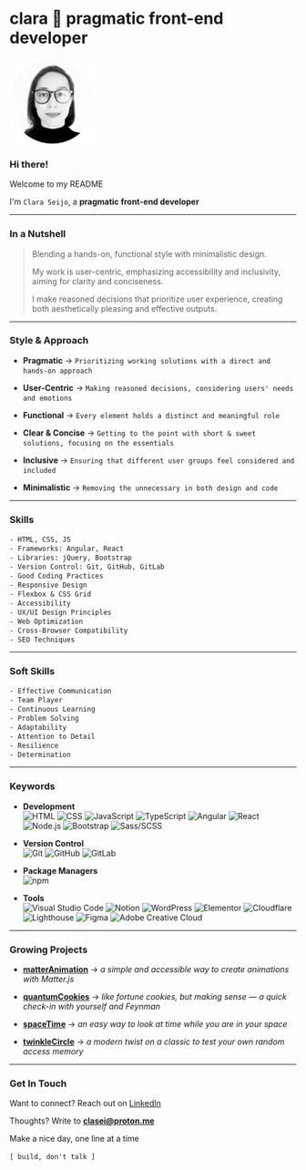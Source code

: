 # clara 🚀 pragmatic front-end developer

[<img src="cla_sei_profile_pic_bw_circle.png" alt="clasei profile pic" width="150"/>](https://github.com/clasei/)

### Hi there! 

Welcome to my README

I'm ```Clara Seijo```, a **pragmatic front-end developer**

---

### In a Nutshell

> Blending a hands-on, functional style with minimalistic design.
> 
> My work is user-centric, emphasizing accessibility and inclusivity, aiming for clarity and conciseness.
> 
> I make reasoned decisions that prioritize user experience, creating both aesthetically pleasing and effective outputs.

---

### Style & Approach 

- **Pragmatic** → ```Prioritizing working solutions with a direct and hands-on approach```

- **User-Centric** → ```Making reasoned decisions, considering users' needs and emotions```

- **Functional** → ```Every element holds a distinct and meaningful role```

- **Clear & Concise** → ```Getting to the point with short & sweet solutions, focusing on the essentials```

- **Inclusive** → ```Ensuring that different user groups feel considered and included```

- **Minimalistic** → ```Removing the unnecessary in both design and code```

---

### Skills 

```
- HTML, CSS, JS
- Frameworks: Angular, React
- Libraries: jQuery, Bootstrap
- Version Control: Git, GitHub, GitLab
- Good Coding Practices
- Responsive Design
- Flexbox & CSS Grid
- Accessibility
- UX/UI Design Principles
- Web Optimization
- Cross-Browser Compatibility
- SEO Techniques
```

---

### Soft Skills

```
- Effective Communication
- Team Player
- Continuous Learning
- Problem Solving
- Adaptability
- Attention to Detail
- Resilience
- Determination
```

---

### Keywords

- **Development** 
<br>![HTML](https://img.shields.io/badge/-HTML-grey?logo=html5)
![CSS](https://img.shields.io/badge/-CSS-grey?logo=csswizardry)
![JavaScript](https://img.shields.io/badge/-JavaScript-grey?logo=javascript)
![TypeScript](https://img.shields.io/badge/-TypeScript-grey?logo=typescript)
![Angular](https://img.shields.io/badge/-Angular-grey?logo=angular)
![React](https://img.shields.io/badge/-React-grey?logo=react)
![Node.js](https://img.shields.io/badge/-Node.js-grey?logo=node.js)
![Bootstrap](https://img.shields.io/badge/-Bootstrap-grey?logo=bootstrap)
![Sass/SCSS](https://img.shields.io/badge/-Sass/SCSS-grey?logo=sass)

- **Version Control** 
<br>![Git](https://img.shields.io/badge/-Git-grey?logo=git)
![GitHub](https://img.shields.io/badge/-GitHub-grey?logo=github)
![GitLab](https://img.shields.io/badge/-GitLab-grey?logo=gitlab)

- **Package Managers** 
<br>![npm](https://img.shields.io/badge/-npm-grey?logo=npm)

- **Tools** 
<br>![Visual Studio Code](https://img.shields.io/badge/-VS_Code-grey?style=flat&logo=visual-studio-code&logoColor=blue)
![Notion](https://img.shields.io/badge/-Notion-grey?style=flat&logo=notion&logoColor=black)
![WordPress](https://img.shields.io/badge/-WordPress-grey?logo=wordpress)
![Elementor](https://img.shields.io/badge/-Elementor-grey?logo=elementor)
![Cloudflare](https://img.shields.io/badge/-Cloudflare-grey?style=flat&logo=cloudflare&logoColor=%23F38020)
![Lighthouse](https://img.shields.io/badge/-Lighthouse-grey?logo=lighthouse)
![Figma](https://img.shields.io/badge/-Figma-grey?logo=figma)
![Adobe Creative Cloud](https://img.shields.io/badge/-Adobe_Creative_Cloud-grey?style=flat&logo=adobe-creative-cloud&logoColor=%23DA1F26)

---

### Growing Projects

- [**matterAnimation**](https://clasei.github.io/matter-animation/) → *a simple and accessible way to create animations with Matter.js*

- [**quantumCookies**](https://clasei.github.io/quantum-cookies/) → *like fortune cookies, but making sense — a quick check-in with yourself and Feynman*

- [**spaceTime**](https://clasei.github.io/space-time/) → *an easy way to look at time while you are in your space*

- [**twinkleCircle**](https://clasei.github.io/twinkle-circle/) → *a modern twist on a classic to test your own random access memory*

---

### Get In Touch

Want to connect? Reach out on [LinkedIn](https://www.linkedin.com/in/claraseijo/)

Thoughts? Write to [**clasei@proton.me**](mailto:clasei@proton.me)

Make a nice day, one line at a time 

```[ build, don't talk ]```
